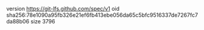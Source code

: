 version https://git-lfs.github.com/spec/v1
oid sha256:78e1090a95fb326e21ef6fb413ebe056da65c5bfc9516337de7267fc7da88b06
size 3796
